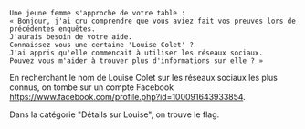     Une jeune femme s'approche de votre table :
    « Bonjour, j'ai cru comprendre que vous aviez fait vos preuves lors de précédentes enquêtes.
    J'aurais besoin de votre aide.
    Connaissez vous une certaine 'Louise Colet' ?
    J'ai appris qu'elle commencait à utiliser les réseaux sociaux.
    Pouvez vous m'aider à trouver plus d'informations sur elle ? »

En recherchant le nom de Louise Colet sur les réseaux sociaux les plus connus, on tombe sur un compte Facebook https://www.facebook.com/profile.php?id=100091643933854.

Dans la catégorie "Détails sur Louise", on trouve le flag.